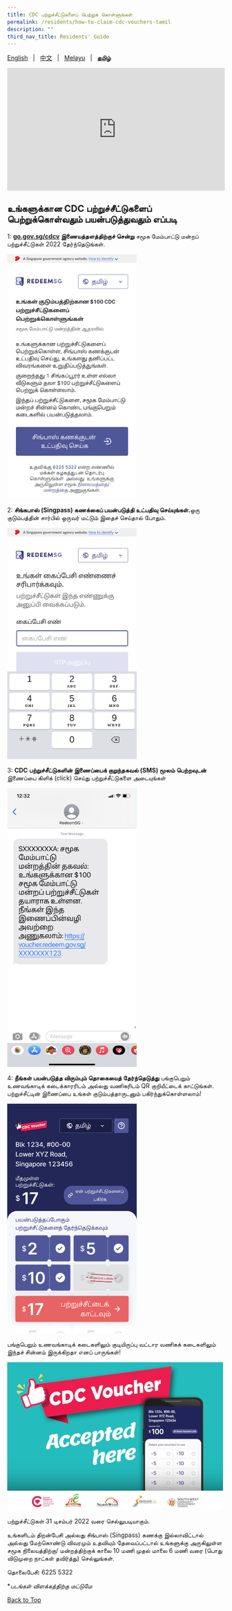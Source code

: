 ```yaml
---
title: CDC பற்றுச்சீட்டுகளைப் பெற்றுக் கொள்ளுங்கள்
permalink: /residents/how-to-claim-cdc-vouchers-tamil
description: ""
third_nav_title: Residents' Guide
---
```

<span id="cdcv_page_top"></span>

[English](how-to-claim-cdc-vouchers) &nbsp;&nbsp;&#124;&nbsp;&nbsp; [中文](how-to-claim-cdc-vouchers-chinese)  &nbsp;&nbsp;&#124;&nbsp;&nbsp; [Melayu](how-to-claim-cdc-vouchers-malay) &nbsp;&nbsp;&#124;&nbsp;&nbsp; **[தமிழ்](how-to-claim-cdc-vouchers-tamil)**

<style>
	h1 {
	white-space:normal !important;
	hyphens: auto !important;
	overflow-x: auto !important;
	overflow-y: hidden !important;
}
	
a.bp-button {
	height: 6em !important;
	white-space:pre-line !important;
}
	
 .youtubecontainer {
    position: relative;
    width: 100%;
    height: 0;
    padding-bottom: 56.25%;
}
.youtubevideo {
    position: absolute;
    top: 0;
    left: 0;
    width: 100%;
    height: 100%;
}
</style>

<div class="youtubecontainer">
<iframe class="youtubevideo" src="https://www.youtube.com/embed/-OBickuGtms?rel=0" title="YouTube video player" frameborder="0" allow="accelerometer; autoplay; clipboard-write; encrypted-media; gyroscope; picture-in-picture" allowfullscreen></iframe>
</div>

## உங்களுக்கான CDC பற்றுச்சீட்டுகளைப் பெற்றுக்கொள்வதும் பயன்படுத்துவதும் எப்படி


1: <strong>[go.gov.sg/cdcv](https://go.gov.sg/cdcv) இணையத்தளத்திற்குச் சென்று</strong> சமூக மேம்பாட்டு மன்றப் பற்றுச்சீட்டுகள் 2022 தேர்ந்தெடுங்கள்.

<img src="/images/residents/screengrabs-for-infographics/tamil/M_Log%20in_ta_5novupdated.png" alt="Step 1" style="width:300px !important;" />


2: <strong>சிங்கபாஸ் (Singpass) கணக்கைப் பயன்படுத்தி உட்பதிவு செய்யுங்கள்.</strong>ஒரு குடும்பத்தின் சார்பில் ஒருவர் மட்டும் இதைச் செய்தால் போதும்.  

<img src="/images/residents/screengrabs-for-infographics/tamil/M_MobileNumber_TA_5Nov.png" alt="Step 2" style="width:300px !important;" />


3: **CDC பற்றுச்சீட்டுகளின் இணைப்பைக் குறுந்தகவல் (SMS) மூலம் பெற்றவுடன்** இணைப்பை கிளிக் (click) செய்து பற்றுச்சீட்டுகளை அடையுங்கள் 

<img src="/images/residents/screengrabs-for-infographics/tamil/SMSTamil_5%20Nov%20New%20Link.png" alt="Step 3" style="width:300px !important;" />


4: **நீங்கள் பயன்படுத்த விரும்பும் தொகையைத் தேர்ந்தெடுத்து** பங்குபெறும் உணவங்காடிக் கடைக்காரரிடம் அல்லது வணிகரிடம் QR குறியீட்டைக் காட்டுங்கள். பற்றுச்சீட்டின் இணைப்பை உங்கள் குடும்பத்தாருடனும் பகிர்ந்துக்கொள்ளலாம்!

<img src="/images/residents/screengrabs-for-infographics/tamil/10%20NovTamil%20mixed%20vouchers_17.png" alt="Step 4" style="width:300px !important;" />


பங்குபெறும் உணவங்காடிக் கடைகளிலும் குடியிருப்பு வட்டார வணிகக் கடைகளிலும் இந்தச் சின்னம் இருக்கிறதா எனப் பாருங்கள்!

![Merchant's Decal](/images/merchants-decal-500.jpg)

பற்றுச்சீட்டுகள் 31 டிசம்பர் 2022 வரை செல்லுபடியாகும்.

உங்களிடம் திறன்பேசி அல்லது சிங்பாஸ் (Singpass) கணக்கு இல்லாவிட்டால் அல்லது மேற்கொண்டு விவரமும் உதவியும் தேவைப்பட்டால் உங்களுக்கு அருகிலுள்ள சமூக நிலையத்திற்கு/ மன்றத்திற்குக் காலை 10 மணி முதல் மாலை 6 மணி வரை (பொது விடுமுறை நாட்கள் தவிர்த்து) செல்லுங்கள்.

தொலைபேசி: 6225 5322

&#42;<i>படங்கள் விளக்கத்திற்கு மட்டுமே</i>

[Back to Top](#cdcv_page_top)